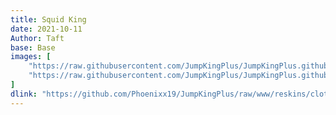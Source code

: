 ```yaml
---
title: Squid King
date: 2021-10-11
Author: Taft
base: Base
images: [
    "https://raw.githubusercontent.com/JumpKingPlus/JumpKingPlus.github.io/www/images/workshop/reskins/6-banner.png",
    "https://raw.githubusercontent.com/JumpKingPlus/JumpKingPlus.github.io/www/images/workshop/reskins/6-hover.png"
]
dlink: "https://github.com/Phoenixx19/JumpKingPlus/raw/www/reskins/clothing/Squid%20King.zip"
---
```


